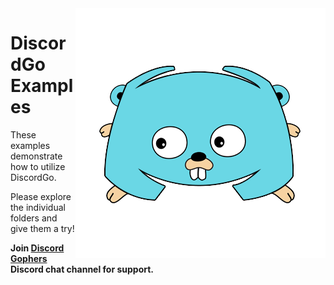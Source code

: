 <img align="right" src="https://github.com/bwmarrin/discordgo/blob/master/docs/img/discordgo.png">

# DiscordGo Examples

These examples demonstrate how to utilize DiscordGo.

Please explore the individual folders and give them a try!

**Join [Discord Gophers](https://discord.gg/0f1SbxBZjYoCtNPP)
Discord chat channel for support.**

